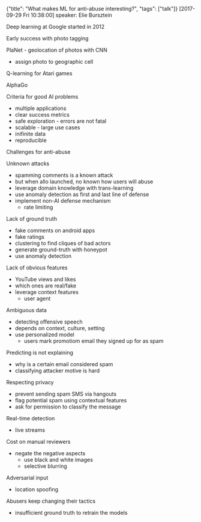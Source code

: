 {"title": "What makes ML for anti-abuse interesting?", "tags": ["talk"]}
[2017-09-29 Fri 10:38:00]
speaker: Elie Bursztein

Deep learning at Google started in 2012

Early success with photo tagging

PlaNet - geolocation of photos with CNN
* assign photo to geographic cell

Q-learning for Atari games

AlphaGo

Criteria for good AI problems
* multiple applications
* clear success metrics
* safe exploration - errors are not fatal
* scalable - large use cases
* inifinite data
* reproducible

Challenges for anti-abuse

Unknown attacks
* spamming comments is a known attack
* but when allo launched, no known how users will abuse
* leverage domain knowledge with trans-learning
* use anomaly detection as first and last line of defense
* implement non-AI defense mechanism
  * rate limiting

Lack of ground truth
* fake comments on android apps
* fake ratings
* clustering to find cliques of bad actors
* generate ground-truth with honeypot
* use anomaly detection

Lack of obvious features
* YouTube views and likes
* which ones are real/fake
* leverage context features
  * user agent

Ambiguous data
* detecting offensive speech
* depends on context, culture, setting
* use personalized model
  * users mark promotiom email they signed up for as spam

Predicting is not explaining
* why is a certain email considered spam
* classifying attacker motive is hard

Respecting privacy
* prevent sending spam SMS via hangouts
* flag potential spam using contextual features
* ask for permission to classify the message

Real-time detection
* live streams

Cost on manual reviewers
* negate the negative aspects
  * use black and white images
  * selective blurring

Adversarial input
* location spoofing

Abusers keep changing their tactics
* insufficient ground truth to retrain the models

